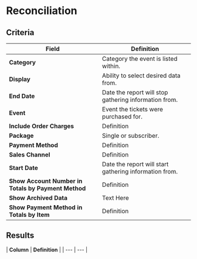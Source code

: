 # Reconciliation

## Criteria

| **Field** | **Definition** |
| --- | --- |
| **Category** | Category the event is listed within. |
| **Display** | Ability to select desired data from. |
| **End Date** | Date the report will stop gathering information from. |
| **Event** | Event the tickets were purchased for. |
| **Include Order Charges** | Definition |
| **Package** | Single or subscriber. |
| **Payment Method** | Definition |
| **Sales Channel** | Definition |
| **Start Date** | Date the report will start gathering information from. |
| **Show Account Number in Totals by Payment Method** | Definition |
| **Show Archived Data** | Text Here |
| **Show Payment Method in Totals by Item** | Definition |

## Results

\| **Column** \| **Definition** \| \| --- \| --- \|

